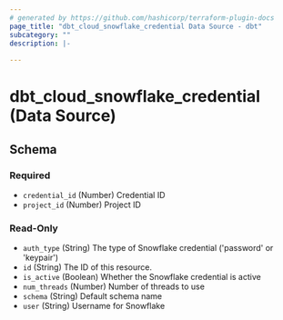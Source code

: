 ```yaml
---
# generated by https://github.com/hashicorp/terraform-plugin-docs
page_title: "dbt_cloud_snowflake_credential Data Source - dbt"
subcategory: ""
description: |-
  
---
```


# dbt_cloud_snowflake_credential (Data Source)





<!-- schema generated by tfplugindocs -->
## Schema

### Required

- `credential_id` (Number) Credential ID
- `project_id` (Number) Project ID

### Read-Only

- `auth_type` (String) The type of Snowflake credential ('password' or 'keypair')
- `id` (String) The ID of this resource.
- `is_active` (Boolean) Whether the Snowflake credential is active
- `num_threads` (Number) Number of threads to use
- `schema` (String) Default schema name
- `user` (String) Username for Snowflake


